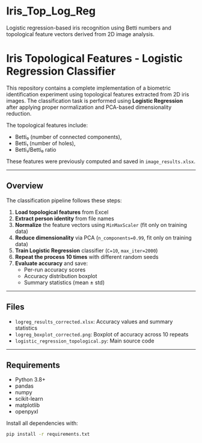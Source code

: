 # Iris_Top_Log_Reg
Logistic regression-based iris recognition using Betti numbers and topological feature vectors derived from 2D image analysis.
# Iris Topological Features - Logistic Regression Classifier

This repository contains a complete implementation of a biometric identification experiment using topological features extracted from 2D iris images. The classification task is performed using **Logistic Regression** after applying proper normalization and PCA-based dimensionality reduction.

The topological features include:
- Betti₀ (number of connected components),
- Betti₁ (number of holes),
- Betti₁/Betti₀ ratio

These features were previously computed and saved in `image_results.xlsx`.

---

## Overview

The classification pipeline follows these steps:

1. **Load topological features** from Excel
2. **Extract person identity** from file names
3. **Normalize** the feature vectors using `MinMaxScaler` (fit only on training data)
4. **Reduce dimensionality** via PCA (`n_components=0.99`, fit only on training data)
5. **Train Logistic Regression** classifier (`C=10`, `max_iter=2000`)
6. **Repeat the process 10 times** with different random seeds
7. **Evaluate accuracy** and save:
   - Per-run accuracy scores
   - Accuracy distribution boxplot
   - Summary statistics (mean ± std)

---

## Files

- `logreg_results_corrected.xlsx`: Accuracy values and summary statistics
- `logreg_boxplot_corrected.png`: Boxplot of accuracy across 10 repeats
- `logistic_regression_topological.py`: Main source code

---

## Requirements

- Python 3.8+
- pandas
- numpy
- scikit-learn
- matplotlib
- openpyxl

Install all dependencies with:

```bash
pip install -r requirements.txt
